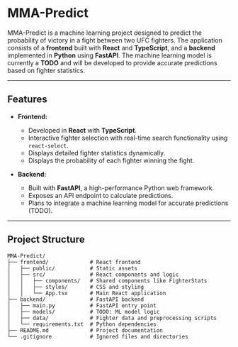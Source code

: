 # MMA-Predict

MMA-Predict is a machine learning project designed to predict the probability of victory in a fight between two UFC fighters. The application consists of a **frontend** built with **React** and **TypeScript**, and a **backend** implemented in **Python** using **FastAPI**. The machine learning model is currently a **TODO** and will be developed to provide accurate predictions based on fighter statistics.

---

## Features

- **Frontend:**
  - Developed in **React** with **TypeScript**.
  - Interactive fighter selection with real-time search functionality using `react-select`.
  - Displays detailed fighter statistics dynamically.
  - Displays the probability of each fighter winning the fight.


- **Backend:**
  - Built with **FastAPI**, a high-performance Python web framework.
  - Exposes an API endpoint to calculate predictions.
  - Plans to integrate a machine learning model for accurate predictions (TODO).

---

## Project Structure

```plaintext
MMA-Predict/
├── frontend/             # React frontend
│   ├── public/           # Static assets
│   ├── src/              # React components and logic
│   │   ├── components/   # Shared components like FighterStats
│   │   ├── styles/       # CSS and styling
│   │   └── App.tsx       # Main React application
├── backend/              # FastAPI backend
│   ├── main.py           # FastAPI entry point
│   ├── models/           # TODO: ML model logic
│   ├── data/             # Fighter data and preprocessing scripts
│   └── requirements.txt  # Python dependencies
├── README.md             # Project documentation
└── .gitignore            # Ignored files and directories
```